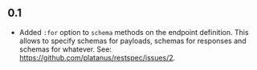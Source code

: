 0.1
---

- Added `:for` option to `schema` methods on the endpoint definition. This allows to specify schemas for payloads, schemas for responses and schemas for whatever. See: https://github.com/platanus/restspec/issues/2.
